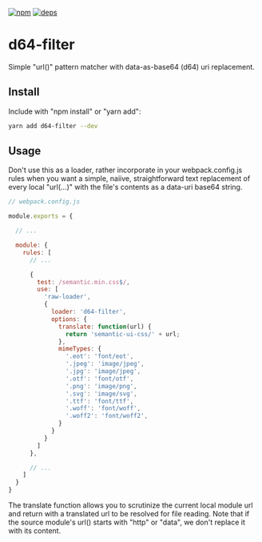 [![npm][npm]][npm-url] [![deps][deps]][deps-url]

# d64-filter
Simple "url()" pattern matcher with data-as-base64 (d64) uri replacement.

## Install
Include with "npm install" or "yarn add":

```bash
yarn add d64-filter --dev
```

## Usage
Don't use this as a loader, rather incorporate in your webpack.config.js rules
when you want a simple, naiive, straightforward text replacement of every local
"url(...)" with the file's contents as a data-uri base64 string.

```javascript
// webpack.config.js

module.exports = {

  // ...

  module: {
    rules: [
      // ...

      {
        test: /semantic.min.css$/,
        use: [
          'raw-loader',
          {
            loader: 'd64-filter',
            options: {
              translate: function(url) {
                return 'semantic-ui-css/' + url;
              },
              mimeTypes: {
                '.eot': 'font/eot',
                '.jpeg': 'image/jpeg',
                '.jpg': 'image/jpeg',
                '.otf': 'font/otf',
                '.png': 'image/png',
                '.svg': 'image/svg',
                '.ttf': 'font/ttf',
                '.woff': 'font/woff',
                '.woff2': 'font/woff2',
              }
            }
          }
        ]
      },

      // ...
    ]
  }
}
```

The translate function allows you to scrutinize the current local module url
and return with a translated url to be resolved for file reading. Note that
if the source module's url() starts with "http" or "data", we don't replace
it with its content.

[npm]: https://img.shields.io/npm/v/d64-filter.svg
[npm-url]: https://npmjs.com/package/d64-filter

[deps]: https://david-dm.org/kbulis/d64-filter.svg
[deps-url]: https://david-dm.org/kbulis/d64-filter
